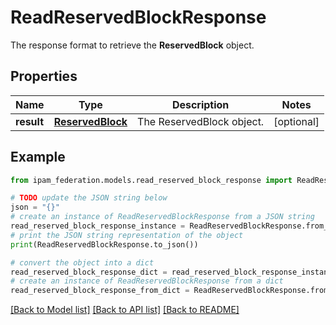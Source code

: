 # ReadReservedBlockResponse

The response format to retrieve the __ReservedBlock__ object.

## Properties

Name | Type | Description | Notes
------------ | ------------- | ------------- | -------------
**result** | [**ReservedBlock**](ReservedBlock.md) | The ReservedBlock object. | [optional] 

## Example

```python
from ipam_federation.models.read_reserved_block_response import ReadReservedBlockResponse

# TODO update the JSON string below
json = "{}"
# create an instance of ReadReservedBlockResponse from a JSON string
read_reserved_block_response_instance = ReadReservedBlockResponse.from_json(json)
# print the JSON string representation of the object
print(ReadReservedBlockResponse.to_json())

# convert the object into a dict
read_reserved_block_response_dict = read_reserved_block_response_instance.to_dict()
# create an instance of ReadReservedBlockResponse from a dict
read_reserved_block_response_from_dict = ReadReservedBlockResponse.from_dict(read_reserved_block_response_dict)
```
[[Back to Model list]](../README.md#documentation-for-models) [[Back to API list]](../README.md#documentation-for-api-endpoints) [[Back to README]](../README.md)


